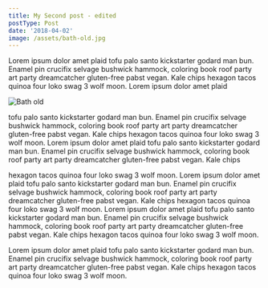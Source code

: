 ```yaml
---
title: My Second post - edited
postType: Post
date: '2018-04-02'
image: /assets/bath-old.jpg
---
```

Lorem ipsum dolor amet plaid tofu palo santo kickstarter godard man bun. Enamel pin crucifix selvage bushwick hammock, coloring book roof party art party dreamcatcher gluten-free pabst vegan. Kale chips hexagon tacos quinoa four loko swag 3 wolf moon. Lorem ipsum dolor amet plaid <!-- excerpt end -->

![Bath old](/assets/bath-old.jpg)

tofu palo santo kickstarter godard man bun. Enamel pin crucifix selvage bushwick hammock, coloring book roof party art party dreamcatcher gluten-free pabst vegan. Kale chips hexagon tacos quinoa four loko swag 3 wolf moon. Lorem ipsum dolor amet plaid tofu palo santo kickstarter godard man bun. Enamel pin crucifix selvage bushwick hammock, coloring book roof party art party dreamcatcher gluten-free pabst vegan. Kale chips

hexagon tacos quinoa four loko swag 3 wolf moon. Lorem ipsum dolor amet plaid tofu palo santo kickstarter godard man bun. Enamel pin crucifix selvage bushwick hammock, coloring book roof party art party dreamcatcher gluten-free pabst vegan. Kale chips hexagon tacos quinoa four loko swag 3 wolf moon. Lorem ipsum dolor amet plaid tofu palo santo kickstarter godard man bun. Enamel pin crucifix selvage bushwick hammock, coloring book roof party art party dreamcatcher gluten-free pabst vegan. Kale chips hexagon tacos quinoa four loko swag 3 wolf moon.

Lorem ipsum dolor amet plaid tofu palo santo kickstarter godard man bun. Enamel pin crucifix selvage bushwick hammock, coloring book roof party art party dreamcatcher gluten-free pabst vegan. Kale chips hexagon tacos quinoa four loko swag 3 wolf moon.
